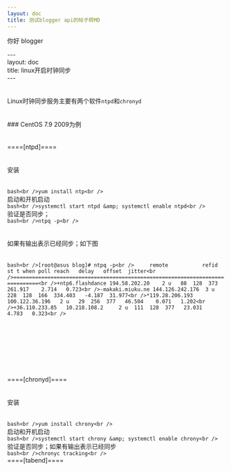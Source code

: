 ```yaml
---
layout: doc
title: 测试blogger api的帖子转MD
---
```


你好 blogger

---<br />layout: doc<br />title: linux开启时钟同步<br />---<br /><br /><br />Linux时钟同步服务主要有两个软件`ntpd`和`chronyd`<br /><br /><br />### CentOS 7.9 2009为例<br /><br /><br />====[ntpd]====<br /><br /><br />安装<br /><br /><br />```bash<br />yum install ntp<br />```<br />启动和开机启动<br />```bash<br />systemctl start ntpd &amp; systemctl enable ntpd<br />```<br />验证是否同步；<br />```bash<br />ntpq -p<br />```<br /><br /><br />如果有输出表示已经同步；如下图<br /><br /><br />```bash<br />[root@asus blog]# ntpq -p<br />     remote           refid      st t when poll reach   delay   offset  jitter<br />==============================================================================<br />+ntp6.flashdance 194.58.202.20    2 u   88  128  373  261.917    2.714   0.723<br />-makaki.miuku.ne 144.126.242.176  3 u  228  128  166  334.403   -4.187  31.977<br />*119.28.206.193  100.122.36.196   2 u   29  256  377   46.504    0.071   1.202<br />+36.110.233.85   10.218.108.2     2 u  111  128  377   23.031    4.783   0.323<br />```<br /><br /><br /><br /><br /><br /><br /><br /><br />====[chronyd]====<br /><br /><br />安装<br /><br /><br />```bash<br />yum install chrony<br />```<br />启动和开机启动<br />```bash<br />systemctl start chrony &amp; systemctl enable chrony<br />```<br />验证是否同步；如果有输出表示已经同步<br />```bash<br />chronyc tracking<br />```<br />====[tabend]====<br />
